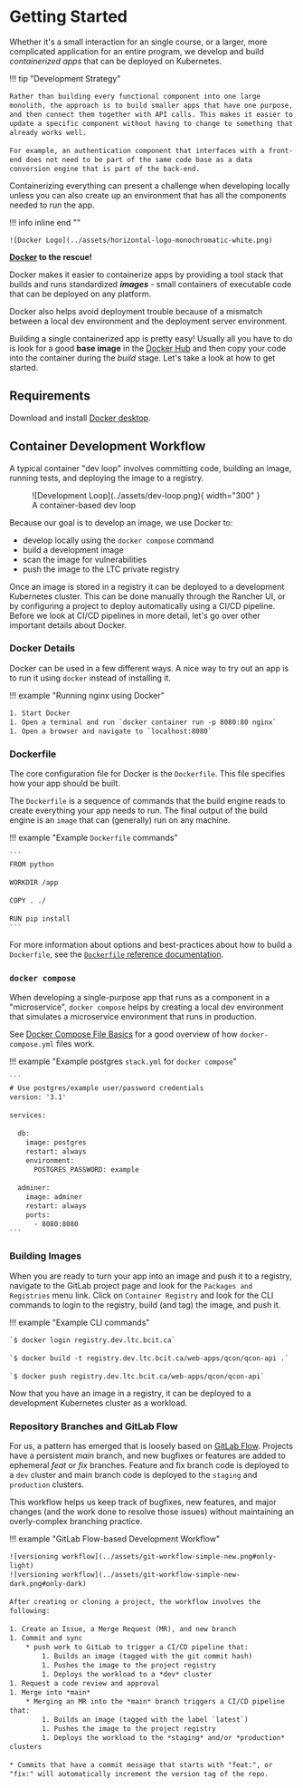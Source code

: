 # Getting Started

Whether it's a small interaction for an single course, or a larger, more complicated application for an entire program, we develop and build *containerized apps* that can be deployed on Kubernetes.

!!! tip "Development Strategy"

    Rather than building every functional component into one large monolith, the approach is to build smaller apps that have one purpose, and then connect them together with API calls. This makes it easier to update a specific component without having to change to something that already works well.

    For example, an authentication component that interfaces with a front-end does not need to be part of the same code base as a data conversion engine that is part of the back-end.

Containerizing everything can present a challenge when developing locally unless you can also create up an environment that has all the components needed to run the app.

!!! info inline end ""

    ![Docker Logo](../assets/horizontal-logo-monochromatic-white.png)

**[Docker](https://docs.docker.com/get-started/) to the rescue!**

Docker makes it easier to containerize apps by providing a tool stack that builds and runs standardized ***images*** - small containers of executable code that can be deployed on any platform.

Docker also helps avoid deployment trouble because of a mismatch between a local dev environment and the deployment server environment.

Building a single containerized app is pretty easy! Usually all you have to do is look for a good **base image** in the [Docker Hub](https://hub.docker.com/) and then copy your code into the container during the *build* stage. Let's take a look at how to get started.

## Requirements

Download and install [Docker desktop](https://www.docker.com/products/docker-desktop).

## Container Development Workflow

A typical container "dev loop" involves committing code, building an image, running tests, and deploying the image to a registry.

<!-- markdownlint-disable MD033 -->
<figure markdown>
![Development Loop](../assets/dev-loop.png){ width="300" }
  <figcaption>A container-based dev loop</figcaption>
</figure>

Because our goal is to develop an image, we use Docker to:

- develop locally using the `docker compose` command
- build a development image
- scan the image for vulnerabilities
- push the image to the LTC private registry

Once an image is stored in a registry it can be deployed to a development Kubernetes cluster. This can be done manually through the Rancher UI, or by configuring a project to deploy automatically using a CI/CD pipeline. Before we look at CI/CD pipelines in more detail, let's go over other important details about Docker.

### Docker Details

Docker can be used in a few different ways. A nice way to try out an app is to run it using `docker` instead of installing it.

!!! example "Running nginx using Docker"

    1. Start Docker
    1. Open a terminal and run `docker container run -p 8080:80 nginx`
    1. Open a browser and navigate to `localhost:8080`

### Dockerfile

The core configuration file for Docker is the `Dockerfile`. This file specifies how your app should be built.

The `Dockerfile` is a sequence of commands that the build engine reads to create everything your app needs to run. The final output of the build engine is an `image` that can (generally) run on any machine.

!!! example "Example `Dockerfile` commands"

    ```
    FROM python

    WORKDIR /app

    COPY . ./

    RUN pip install
    ```

For more information about options and best-practices about how to build a `Dockerfile`, see the [`Dockerfile` reference documentation](https://docs.docker.com/engine/reference/builder/).

### `docker compose`

When developing a single-purpose app that runs as a component in a "microservice", `docker compose` helps by creating a local dev environment that simulates a microservice environment that runs in production.

See [Docker Compose File Basics](https://takacsmark.com/docker-compose-tutorial-beginners-by-example-basics/#compose-file-basics) for a good overview of how `docker-compose.yml` files work.

!!! example "Example postgres `stack.yml` for `docker compose`"

    ```
    # Use postgres/example user/password credentials
    version: '3.1'

    services:

      db:
        image: postgres
        restart: always
        environment:
          POSTGRES_PASSWORD: example

      adminer:
        image: adminer
        restart: always
        ports:
          - 8080:8080
    ```

### Building Images

When you are ready to turn your app into an image and push it to a registry, navigate to the GitLab project page and look for the `Packages and Registries` menu link. Click on `Container Registry` and look for the CLI commands to login to the registry, build (and tag) the image, and push it.

!!! example "Example CLI commands"

    `$ docker login registry.dev.ltc.bcit.ca`

    `$ docker build -t registry.dev.ltc.bcit.ca/web-apps/qcon/qcon-api .`

    `$ docker push registry.dev.ltc.bcit.ca/web-apps/qcon/qcon-api`

Now that you have an image in a registry, it can be deployed to a development Kubernetes cluster as a workload.

### Repository Branches and GitLab Flow

For us, a pattern has emerged that is loosely based on [GitLab Flow](https://docs.gitlab.com/ee/topics/gitlab_flow.html). Projects have a persistent *main* branch, and new bugfixes or features are added to ephemeral *feat* or *fix* branches. Feature and fix branch code is deployed to a `dev` cluster and main branch code is deployed to the `staging` and `production` clusters.

This workflow helps us keep track of bugfixes, new features, and major changes (and the work done to resolve those issues) without maintaining an overly-complex branching practice.

!!! example "GitLab Flow-based Development Workflow"

    ![versioning workflow](../assets/git-workflow-simple-new.png#only-light)
    ![versioning workflow](../assets/git-workflow-simple-new-dark.png#only-dark)

    After creating or cloning a project, the workflow involves the following:

    1. Create an Issue, a Merge Request (MR), and new branch
    1. Commit and sync
        * push work to GitLab to trigger a CI/CD pipeline that:
            1. Builds an image (tagged with the git commit hash)
            1. Pushes the image to the project registry
            1. Deploys the workload to a *dev* cluster
    1. Request a code review and approval
    1. Merge into *main*
        * Merging an MR into the *main* branch triggers a CI/CD pipeline that:
            1. Builds an image (tagged with the label `latest`)
            1. Pushes the image to the project registry
            1. Deploys the workload to the *staging* and/or *production* clusters

    * Commits that have a commit message that starts with "feat:", or "fix:" will automatically increment the version tag of the repo.
